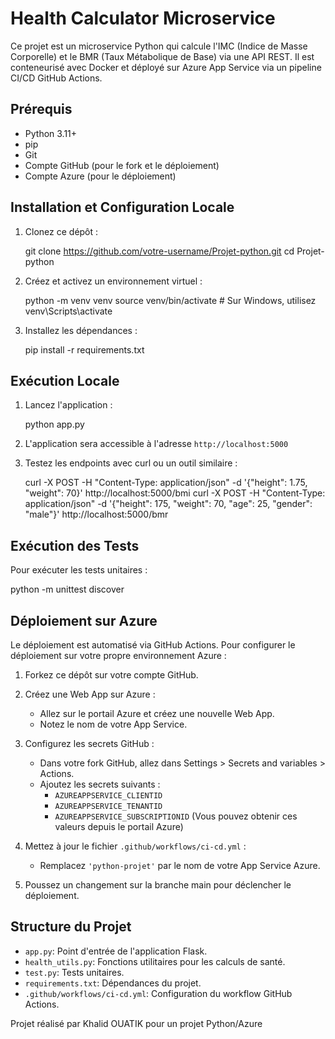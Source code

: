 # Health Calculator Microservice

Ce projet est un microservice Python qui calcule l'IMC (Indice de Masse Corporelle) et le BMR (Taux Métabolique de Base) via une API REST. Il est conteneurisé avec Docker et déployé sur Azure App Service via un pipeline CI/CD GitHub Actions.

## Prérequis

- Python 3.11+
- pip
- Git
- Compte GitHub (pour le fork et le déploiement)
- Compte Azure (pour le déploiement)

## Installation et Configuration Locale

1. Clonez ce dépôt :

   git clone https://github.com/votre-username/Projet-python.git
   cd Projet-python


2. Créez et activez un environnement virtuel :

   python -m venv venv
   source venv/bin/activate  # Sur Windows, utilisez venv\Scripts\activate


3. Installez les dépendances :

   pip install -r requirements.txt


## Exécution Locale

1. Lancez l'application :

   python app.py


2. L'application sera accessible à l'adresse `http://localhost:5000`

3. Testez les endpoints avec curl ou un outil similaire :

   curl -X POST -H "Content-Type: application/json" -d '{"height": 1.75, "weight": 70}' http://localhost:5000/bmi
   curl -X POST -H "Content-Type: application/json" -d '{"height": 175, "weight": 70, "age": 25, "gender": "male"}' http://localhost:5000/bmr


## Exécution des Tests

Pour exécuter les tests unitaires :

python -m unittest discover


## Déploiement sur Azure

Le déploiement est automatisé via GitHub Actions. Pour configurer le déploiement sur votre propre environnement Azure :

1. Forkez ce dépôt sur votre compte GitHub.

2. Créez une Web App sur Azure :
   - Allez sur le portail Azure et créez une nouvelle Web App.
   - Notez le nom de votre App Service.

3. Configurez les secrets GitHub :
   - Dans votre fork GitHub, allez dans Settings > Secrets and variables > Actions.
   - Ajoutez les secrets suivants :
     - `AZUREAPPSERVICE_CLIENTID`
     - `AZUREAPPSERVICE_TENANTID`
     - `AZUREAPPSERVICE_SUBSCRIPTIONID`
   (Vous pouvez obtenir ces valeurs depuis le portail Azure)

4. Mettez à jour le fichier `.github/workflows/ci-cd.yml` :
   - Remplacez `'python-projet'` par le nom de votre App Service Azure.

5. Poussez un changement sur la branche main pour déclencher le déploiement.

## Structure du Projet

- `app.py`: Point d'entrée de l'application Flask.
- `health_utils.py`: Fonctions utilitaires pour les calculs de santé.
- `test.py`: Tests unitaires.
- `requirements.txt`: Dépendances du projet.
- `.github/workflows/ci-cd.yml`: Configuration du workflow GitHub Actions.

Projet réalisé par Khalid OUATIK pour un projet Python/Azure
